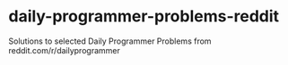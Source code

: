 daily-programmer-problems-reddit
================================

Solutions to selected Daily Programmer Problems from reddit.com/r/dailyprogrammer
